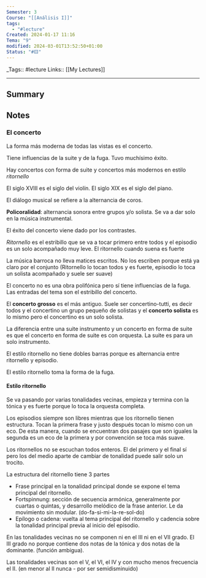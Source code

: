 ```yaml
---
Semester: 3
Course: "[[Análisis I]]"
tags:
  - "#lecture"
Created: 2024-01-17 11:16
Tema: "9"
modified: 2024-03-01T13:52:50+01:00
Status: "#🟨"
---
```


\_Tags::  #lecture 
Links:: [[My Lectures]]
___

## Summary

## Notes

### El concerto

La forma más moderna de todas las vistas es el concerto.

Tiene influencias de la suite y de la fuga. Tuvo muchísimo éxito.

Hay concertos con forma de suite y concertos más modernos en estilo *ritornello*

El siglo XVIII es el siglo del violín. El siglo XIX es el siglo del piano.

El diálogo musical se refiere a la alternancia de coros.

**Policoralidad**: alternancia sonora entre grupos y/o solista. Se va a dar solo en la música instrumental.

El éxito del concerto viene dado por los contrastes.

*Ritornello* es el estribillo que se va a tocar primero entre todos y el episodio es un solo acompañado muy leve. El ritornello cuando suena es fuerte

La música barroca no lleva matices escritos. No los escriben porque está ya claro por el conjunto (Ritornello lo tocan todos y es fuerte, episodio lo toca un solista acompañado y suele ser suave)

El concerto no es una obra polifónica pero sí tiene influencias de la fuga. Las entradas del tema son el estribillo del concerto.

El **concerto grosso** es el más antiguo. Suele ser concertino-tutti, es decir todos y el concertino un grupo pequeño de solistas y el **concerto solista** es lo mismo pero el concertino es un solo solista.

La diferencia entre una suite instrumento y un concerto en forma de suite es que el concerto en forma de suite es con orquesta. La suite es para un solo instrumento.

El estilo ritornello no tiene dobles barras porque es alternancia entre ritornello y episodio.

El estilo ritornello toma la forma de la fuga.

#### Estilo ritornello 

Se va pasando por varias tonalidades vecinas, empieza y termina con la tónica y es fuerte porque lo toca la orquesta completa.

Los episodios siempre son libres mientras que los ritornello tienen estructura. Tocan la primera frase y justo después tocan lo mismo con un eco. De esta manera, cuando se encuentran dos pasajes que son iguales la segunda es un eco de la primera y por convención se toca más suave.

Los ritornellos no se escuchan todos enteros. El del primero y el final sí pero los del medio aparte de cambiar de tonalidad puede salir solo un trocito.

La estructura del ritornello tiene 3 partes
- Frase principal en la tonalidad principal donde se expone el tema principal del ritornello.
 - Fortspinnung: sección de secuencia armónica, generalmente por cuartas o quintas, y desarrollo melódico de la frase anterior. Le da movimiento sin modular. (do-fa-si-mi-la-re-sol-do)
- Epílogo o cadena: vuelta al tema principal del ritornello y cadencia sobre la tonalidad principal previa al inicio del episodio.

En las tonalidades vecinas no se componen ni en el III ni en el VII grado. El III grado no porque contiene dos notas de la tónica y dos notas de la dominante. (función ambigua).

Las tonalidades vecinas son el V, el VI, el IV y con mucho menos frecuencia el II. (en menor al II nunca - por ser semidisminuido)























